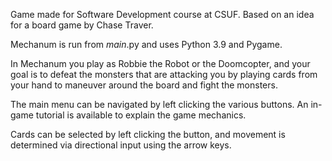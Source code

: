 
Game made for Software Development course at CSUF. Based on an idea for a board game by Chase Traver.

Mechanum is run from _main_.py and uses Python 3.9 and Pygame.

In Mechanum you play as Robbie the Robot or the Doomcopter, and your goal is to defeat the monsters that are attacking you by playing cards from your hand to maneuver around the board and fight the monsters. 

The main menu can be navigated by left clicking the various buttons. An in-game tutorial is available to explain the game mechanics.

Cards can be selected by left clicking the button, and movement is determined via directional input using the arrow keys.
